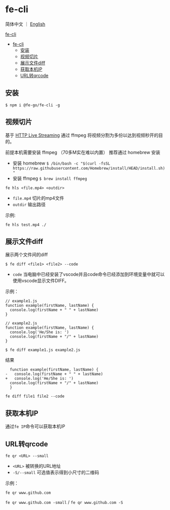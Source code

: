 # fe-cli

简体中文 ｜ [English](./README-en_US.md)

[fe-cli](https://github.com/fe-go/fe-cli)

- [fe-cli](#fe-cli)
  - [安装](#安装)
  - [视频切片](#视频切片)
  - [展示文件diff](#展示文件diff)
  - [获取本机IP](#获取本机ip)
  - [URL转qrcode](#url转qrcode)

## 安装

`$ npm i @fe-go/fe-cli -g`

## 视频切片
基于 [HTTP Live Streaming](https://zh.wikipedia.org/wiki/HTTP_Live_Streaming)  通过 ffmpeg 将视频分割为多份以达到视频秒开的目的。

前提本机需要安装 ffmpeg （70多M实在难以内置） 推荐通过 homebrew 安装 
- 安装 homebrew `$ /bin/bash -c "$(curl -fsSL https://raw.githubusercontent.com/Homebrew/install/HEAD/install.sh)"`
- 安装 ffmpeg `$ brew install ffmpeg`

`fe hls <file.mp4> <outdir>`

* `file.mp4` 切片的mp4文件
* `outdir` 输出路径

示例:

`fe hls test.mp4 ./`

## 展示文件diff
展示两个文件间的diff

`$ fe diff <file1> <file2> --code`

- `code` 当电脑中已经安装了vscode并且code命令已经添加到环境变量中就可以使用vscode显示文件DIFF。


示例：

```
// example1.js
function example(firstName, lastName) {
  console.log(firstName + " " + lastName)
}

// example2.js
function example(firstName, lastName) {
  console.log('He/She is: ')
  console.log(firstName + "/" + lastName)
}
```

`$ fe diff example1.js example2.js`

结果
```
  function example(firstName, lastName) {
-   console.log(firstName + " " + lastName)
+   console.log('He/She is: ')
  console.log(firstName + "/" + lastName)
  }

```

`fe diff file1 file2 --code`

## 获取本机IP
通过`fe IP`命令可以获取本机IP

## URL转qrcode

`fe qr <URL> --small`

* `<URL>` 被转换的URL地址
* `-S/--small` 可选值表示得到小尺寸的二维码

示例：

`fe qr www.github.com`

`fe qr www.github.com -small` / `fe qr www.github.com -S`
  